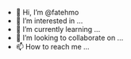 - 👋 Hi, I’m @fatehmo
- 👀 I’m interested in ...
- 🌱 I’m currently learning ...
- 💞️ I’m looking to collaborate on ...
- 📫 How to reach me ...

<!---
fatehmo/fatehmo is a ✨ special ✨ repository because its `README.md` (this file) appears on your GitHub profile.
You can click the Preview link to take a look at your changes.
--->
